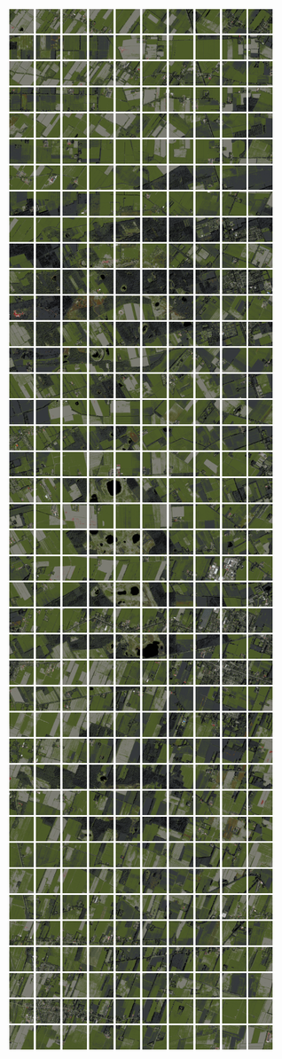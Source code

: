 <html>
<div>
<img src="https://github.com/HakkaTjakka/NL_TILE_MAP/blob/main/18/642/-1064/r.6420.-10640.png" height="44" width="44">
<img src="https://github.com/HakkaTjakka/NL_TILE_MAP/blob/main/18/642/-1064/r.6421.-10640.png" height="44" width="44">
<img src="https://github.com/HakkaTjakka/NL_TILE_MAP/blob/main/18/642/-1064/r.6422.-10640.png" height="44" width="44">
<img src="https://github.com/HakkaTjakka/NL_TILE_MAP/blob/main/18/642/-1064/r.6423.-10640.png" height="44" width="44">
<img src="https://github.com/HakkaTjakka/NL_TILE_MAP/blob/main/18/642/-1064/r.6424.-10640.png" height="44" width="44">
<img src="https://github.com/HakkaTjakka/NL_TILE_MAP/blob/main/18/642/-1064/r.6425.-10640.png" height="44" width="44">
<img src="https://github.com/HakkaTjakka/NL_TILE_MAP/blob/main/18/642/-1064/r.6426.-10640.png" height="44" width="44">
<img src="https://github.com/HakkaTjakka/NL_TILE_MAP/blob/main/18/642/-1064/r.6427.-10640.png" height="44" width="44">
<img src="https://github.com/HakkaTjakka/NL_TILE_MAP/blob/main/18/642/-1064/r.6428.-10640.png" height="44" width="44">
<img src="https://github.com/HakkaTjakka/NL_TILE_MAP/blob/main/18/642/-1064/r.6429.-10640.png" height="44" width="44">
<img src="https://github.com/HakkaTjakka/NL_TILE_MAP/blob/main/18/643/-1064/r.6430.-10640.png" height="44" width="44">
<img src="https://github.com/HakkaTjakka/NL_TILE_MAP/blob/main/18/643/-1064/r.6431.-10640.png" height="44" width="44">
<img src="https://github.com/HakkaTjakka/NL_TILE_MAP/blob/main/18/643/-1064/r.6432.-10640.png" height="44" width="44">
<img src="https://github.com/HakkaTjakka/NL_TILE_MAP/blob/main/18/643/-1064/r.6433.-10640.png" height="44" width="44">
<img src="https://github.com/HakkaTjakka/NL_TILE_MAP/blob/main/18/643/-1064/r.6434.-10640.png" height="44" width="44">
<img src="https://github.com/HakkaTjakka/NL_TILE_MAP/blob/main/18/643/-1064/r.6435.-10640.png" height="44" width="44">
<img src="https://github.com/HakkaTjakka/NL_TILE_MAP/blob/main/18/643/-1064/r.6436.-10640.png" height="44" width="44">
<img src="https://github.com/HakkaTjakka/NL_TILE_MAP/blob/main/18/643/-1064/r.6437.-10640.png" height="44" width="44">
<img src="https://github.com/HakkaTjakka/NL_TILE_MAP/blob/main/18/643/-1064/r.6438.-10640.png" height="44" width="44">
<img src="https://github.com/HakkaTjakka/NL_TILE_MAP/blob/main/18/643/-1064/r.6439.-10640.png" height="44" width="44">
<br>
<img src="https://github.com/HakkaTjakka/NL_TILE_MAP/blob/main/18/642/-1064/r.6420.-10639.png" height="44" width="44">
<img src="https://github.com/HakkaTjakka/NL_TILE_MAP/blob/main/18/642/-1064/r.6421.-10639.png" height="44" width="44">
<img src="https://github.com/HakkaTjakka/NL_TILE_MAP/blob/main/18/642/-1064/r.6422.-10639.png" height="44" width="44">
<img src="https://github.com/HakkaTjakka/NL_TILE_MAP/blob/main/18/642/-1064/r.6423.-10639.png" height="44" width="44">
<img src="https://github.com/HakkaTjakka/NL_TILE_MAP/blob/main/18/642/-1064/r.6424.-10639.png" height="44" width="44">
<img src="https://github.com/HakkaTjakka/NL_TILE_MAP/blob/main/18/642/-1064/r.6425.-10639.png" height="44" width="44">
<img src="https://github.com/HakkaTjakka/NL_TILE_MAP/blob/main/18/642/-1064/r.6426.-10639.png" height="44" width="44">
<img src="https://github.com/HakkaTjakka/NL_TILE_MAP/blob/main/18/642/-1064/r.6427.-10639.png" height="44" width="44">
<img src="https://github.com/HakkaTjakka/NL_TILE_MAP/blob/main/18/642/-1064/r.6428.-10639.png" height="44" width="44">
<img src="https://github.com/HakkaTjakka/NL_TILE_MAP/blob/main/18/642/-1064/r.6429.-10639.png" height="44" width="44">
<img src="https://github.com/HakkaTjakka/NL_TILE_MAP/blob/main/18/643/-1064/r.6430.-10639.png" height="44" width="44">
<img src="https://github.com/HakkaTjakka/NL_TILE_MAP/blob/main/18/643/-1064/r.6431.-10639.png" height="44" width="44">
<img src="https://github.com/HakkaTjakka/NL_TILE_MAP/blob/main/18/643/-1064/r.6432.-10639.png" height="44" width="44">
<img src="https://github.com/HakkaTjakka/NL_TILE_MAP/blob/main/18/643/-1064/r.6433.-10639.png" height="44" width="44">
<img src="https://github.com/HakkaTjakka/NL_TILE_MAP/blob/main/18/643/-1064/r.6434.-10639.png" height="44" width="44">
<img src="https://github.com/HakkaTjakka/NL_TILE_MAP/blob/main/18/643/-1064/r.6435.-10639.png" height="44" width="44">
<img src="https://github.com/HakkaTjakka/NL_TILE_MAP/blob/main/18/643/-1064/r.6436.-10639.png" height="44" width="44">
<img src="https://github.com/HakkaTjakka/NL_TILE_MAP/blob/main/18/643/-1064/r.6437.-10639.png" height="44" width="44">
<img src="https://github.com/HakkaTjakka/NL_TILE_MAP/blob/main/18/643/-1064/r.6438.-10639.png" height="44" width="44">
<img src="https://github.com/HakkaTjakka/NL_TILE_MAP/blob/main/18/643/-1064/r.6439.-10639.png" height="44" width="44">
<br>
<img src="https://github.com/HakkaTjakka/NL_TILE_MAP/blob/main/18/642/-1064/r.6420.-10638.png" height="44" width="44">
<img src="https://github.com/HakkaTjakka/NL_TILE_MAP/blob/main/18/642/-1064/r.6421.-10638.png" height="44" width="44">
<img src="https://github.com/HakkaTjakka/NL_TILE_MAP/blob/main/18/642/-1064/r.6422.-10638.png" height="44" width="44">
<img src="https://github.com/HakkaTjakka/NL_TILE_MAP/blob/main/18/642/-1064/r.6423.-10638.png" height="44" width="44">
<img src="https://github.com/HakkaTjakka/NL_TILE_MAP/blob/main/18/642/-1064/r.6424.-10638.png" height="44" width="44">
<img src="https://github.com/HakkaTjakka/NL_TILE_MAP/blob/main/18/642/-1064/r.6425.-10638.png" height="44" width="44">
<img src="https://github.com/HakkaTjakka/NL_TILE_MAP/blob/main/18/642/-1064/r.6426.-10638.png" height="44" width="44">
<img src="https://github.com/HakkaTjakka/NL_TILE_MAP/blob/main/18/642/-1064/r.6427.-10638.png" height="44" width="44">
<img src="https://github.com/HakkaTjakka/NL_TILE_MAP/blob/main/18/642/-1064/r.6428.-10638.png" height="44" width="44">
<img src="https://github.com/HakkaTjakka/NL_TILE_MAP/blob/main/18/642/-1064/r.6429.-10638.png" height="44" width="44">
<img src="https://github.com/HakkaTjakka/NL_TILE_MAP/blob/main/18/643/-1064/r.6430.-10638.png" height="44" width="44">
<img src="https://github.com/HakkaTjakka/NL_TILE_MAP/blob/main/18/643/-1064/r.6431.-10638.png" height="44" width="44">
<img src="https://github.com/HakkaTjakka/NL_TILE_MAP/blob/main/18/643/-1064/r.6432.-10638.png" height="44" width="44">
<img src="https://github.com/HakkaTjakka/NL_TILE_MAP/blob/main/18/643/-1064/r.6433.-10638.png" height="44" width="44">
<img src="https://github.com/HakkaTjakka/NL_TILE_MAP/blob/main/18/643/-1064/r.6434.-10638.png" height="44" width="44">
<img src="https://github.com/HakkaTjakka/NL_TILE_MAP/blob/main/18/643/-1064/r.6435.-10638.png" height="44" width="44">
<img src="https://github.com/HakkaTjakka/NL_TILE_MAP/blob/main/18/643/-1064/r.6436.-10638.png" height="44" width="44">
<img src="https://github.com/HakkaTjakka/NL_TILE_MAP/blob/main/18/643/-1064/r.6437.-10638.png" height="44" width="44">
<img src="https://github.com/HakkaTjakka/NL_TILE_MAP/blob/main/18/643/-1064/r.6438.-10638.png" height="44" width="44">
<img src="https://github.com/HakkaTjakka/NL_TILE_MAP/blob/main/18/643/-1064/r.6439.-10638.png" height="44" width="44">
<br>
<img src="https://github.com/HakkaTjakka/NL_TILE_MAP/blob/main/18/642/-1064/r.6420.-10637.png" height="44" width="44">
<img src="https://github.com/HakkaTjakka/NL_TILE_MAP/blob/main/18/642/-1064/r.6421.-10637.png" height="44" width="44">
<img src="https://github.com/HakkaTjakka/NL_TILE_MAP/blob/main/18/642/-1064/r.6422.-10637.png" height="44" width="44">
<img src="https://github.com/HakkaTjakka/NL_TILE_MAP/blob/main/18/642/-1064/r.6423.-10637.png" height="44" width="44">
<img src="https://github.com/HakkaTjakka/NL_TILE_MAP/blob/main/18/642/-1064/r.6424.-10637.png" height="44" width="44">
<img src="https://github.com/HakkaTjakka/NL_TILE_MAP/blob/main/18/642/-1064/r.6425.-10637.png" height="44" width="44">
<img src="https://github.com/HakkaTjakka/NL_TILE_MAP/blob/main/18/642/-1064/r.6426.-10637.png" height="44" width="44">
<img src="https://github.com/HakkaTjakka/NL_TILE_MAP/blob/main/18/642/-1064/r.6427.-10637.png" height="44" width="44">
<img src="https://github.com/HakkaTjakka/NL_TILE_MAP/blob/main/18/642/-1064/r.6428.-10637.png" height="44" width="44">
<img src="https://github.com/HakkaTjakka/NL_TILE_MAP/blob/main/18/642/-1064/r.6429.-10637.png" height="44" width="44">
<img src="https://github.com/HakkaTjakka/NL_TILE_MAP/blob/main/18/643/-1064/r.6430.-10637.png" height="44" width="44">
<img src="https://github.com/HakkaTjakka/NL_TILE_MAP/blob/main/18/643/-1064/r.6431.-10637.png" height="44" width="44">
<img src="https://github.com/HakkaTjakka/NL_TILE_MAP/blob/main/18/643/-1064/r.6432.-10637.png" height="44" width="44">
<img src="https://github.com/HakkaTjakka/NL_TILE_MAP/blob/main/18/643/-1064/r.6433.-10637.png" height="44" width="44">
<img src="https://github.com/HakkaTjakka/NL_TILE_MAP/blob/main/18/643/-1064/r.6434.-10637.png" height="44" width="44">
<img src="https://github.com/HakkaTjakka/NL_TILE_MAP/blob/main/18/643/-1064/r.6435.-10637.png" height="44" width="44">
<img src="https://github.com/HakkaTjakka/NL_TILE_MAP/blob/main/18/643/-1064/r.6436.-10637.png" height="44" width="44">
<img src="https://github.com/HakkaTjakka/NL_TILE_MAP/blob/main/18/643/-1064/r.6437.-10637.png" height="44" width="44">
<img src="https://github.com/HakkaTjakka/NL_TILE_MAP/blob/main/18/643/-1064/r.6438.-10637.png" height="44" width="44">
<img src="https://github.com/HakkaTjakka/NL_TILE_MAP/blob/main/18/643/-1064/r.6439.-10637.png" height="44" width="44">
<br>
<img src="https://github.com/HakkaTjakka/NL_TILE_MAP/blob/main/18/642/-1064/r.6420.-10636.png" height="44" width="44">
<img src="https://github.com/HakkaTjakka/NL_TILE_MAP/blob/main/18/642/-1064/r.6421.-10636.png" height="44" width="44">
<img src="https://github.com/HakkaTjakka/NL_TILE_MAP/blob/main/18/642/-1064/r.6422.-10636.png" height="44" width="44">
<img src="https://github.com/HakkaTjakka/NL_TILE_MAP/blob/main/18/642/-1064/r.6423.-10636.png" height="44" width="44">
<img src="https://github.com/HakkaTjakka/NL_TILE_MAP/blob/main/18/642/-1064/r.6424.-10636.png" height="44" width="44">
<img src="https://github.com/HakkaTjakka/NL_TILE_MAP/blob/main/18/642/-1064/r.6425.-10636.png" height="44" width="44">
<img src="https://github.com/HakkaTjakka/NL_TILE_MAP/blob/main/18/642/-1064/r.6426.-10636.png" height="44" width="44">
<img src="https://github.com/HakkaTjakka/NL_TILE_MAP/blob/main/18/642/-1064/r.6427.-10636.png" height="44" width="44">
<img src="https://github.com/HakkaTjakka/NL_TILE_MAP/blob/main/18/642/-1064/r.6428.-10636.png" height="44" width="44">
<img src="https://github.com/HakkaTjakka/NL_TILE_MAP/blob/main/18/642/-1064/r.6429.-10636.png" height="44" width="44">
<img src="https://github.com/HakkaTjakka/NL_TILE_MAP/blob/main/18/643/-1064/r.6430.-10636.png" height="44" width="44">
<img src="https://github.com/HakkaTjakka/NL_TILE_MAP/blob/main/18/643/-1064/r.6431.-10636.png" height="44" width="44">
<img src="https://github.com/HakkaTjakka/NL_TILE_MAP/blob/main/18/643/-1064/r.6432.-10636.png" height="44" width="44">
<img src="https://github.com/HakkaTjakka/NL_TILE_MAP/blob/main/18/643/-1064/r.6433.-10636.png" height="44" width="44">
<img src="https://github.com/HakkaTjakka/NL_TILE_MAP/blob/main/18/643/-1064/r.6434.-10636.png" height="44" width="44">
<img src="https://github.com/HakkaTjakka/NL_TILE_MAP/blob/main/18/643/-1064/r.6435.-10636.png" height="44" width="44">
<img src="https://github.com/HakkaTjakka/NL_TILE_MAP/blob/main/18/643/-1064/r.6436.-10636.png" height="44" width="44">
<img src="https://github.com/HakkaTjakka/NL_TILE_MAP/blob/main/18/643/-1064/r.6437.-10636.png" height="44" width="44">
<img src="https://github.com/HakkaTjakka/NL_TILE_MAP/blob/main/18/643/-1064/r.6438.-10636.png" height="44" width="44">
<img src="https://github.com/HakkaTjakka/NL_TILE_MAP/blob/main/18/643/-1064/r.6439.-10636.png" height="44" width="44">
<br>
<img src="https://github.com/HakkaTjakka/NL_TILE_MAP/blob/main/18/642/-1064/r.6420.-10635.png" height="44" width="44">
<img src="https://github.com/HakkaTjakka/NL_TILE_MAP/blob/main/18/642/-1064/r.6421.-10635.png" height="44" width="44">
<img src="https://github.com/HakkaTjakka/NL_TILE_MAP/blob/main/18/642/-1064/r.6422.-10635.png" height="44" width="44">
<img src="https://github.com/HakkaTjakka/NL_TILE_MAP/blob/main/18/642/-1064/r.6423.-10635.png" height="44" width="44">
<img src="https://github.com/HakkaTjakka/NL_TILE_MAP/blob/main/18/642/-1064/r.6424.-10635.png" height="44" width="44">
<img src="https://github.com/HakkaTjakka/NL_TILE_MAP/blob/main/18/642/-1064/r.6425.-10635.png" height="44" width="44">
<img src="https://github.com/HakkaTjakka/NL_TILE_MAP/blob/main/18/642/-1064/r.6426.-10635.png" height="44" width="44">
<img src="https://github.com/HakkaTjakka/NL_TILE_MAP/blob/main/18/642/-1064/r.6427.-10635.png" height="44" width="44">
<img src="https://github.com/HakkaTjakka/NL_TILE_MAP/blob/main/18/642/-1064/r.6428.-10635.png" height="44" width="44">
<img src="https://github.com/HakkaTjakka/NL_TILE_MAP/blob/main/18/642/-1064/r.6429.-10635.png" height="44" width="44">
<img src="https://github.com/HakkaTjakka/NL_TILE_MAP/blob/main/18/643/-1064/r.6430.-10635.png" height="44" width="44">
<img src="https://github.com/HakkaTjakka/NL_TILE_MAP/blob/main/18/643/-1064/r.6431.-10635.png" height="44" width="44">
<img src="https://github.com/HakkaTjakka/NL_TILE_MAP/blob/main/18/643/-1064/r.6432.-10635.png" height="44" width="44">
<img src="https://github.com/HakkaTjakka/NL_TILE_MAP/blob/main/18/643/-1064/r.6433.-10635.png" height="44" width="44">
<img src="https://github.com/HakkaTjakka/NL_TILE_MAP/blob/main/18/643/-1064/r.6434.-10635.png" height="44" width="44">
<img src="https://github.com/HakkaTjakka/NL_TILE_MAP/blob/main/18/643/-1064/r.6435.-10635.png" height="44" width="44">
<img src="https://github.com/HakkaTjakka/NL_TILE_MAP/blob/main/18/643/-1064/r.6436.-10635.png" height="44" width="44">
<img src="https://github.com/HakkaTjakka/NL_TILE_MAP/blob/main/18/643/-1064/r.6437.-10635.png" height="44" width="44">
<img src="https://github.com/HakkaTjakka/NL_TILE_MAP/blob/main/18/643/-1064/r.6438.-10635.png" height="44" width="44">
<img src="https://github.com/HakkaTjakka/NL_TILE_MAP/blob/main/18/643/-1064/r.6439.-10635.png" height="44" width="44">
<br>
<img src="https://github.com/HakkaTjakka/NL_TILE_MAP/blob/main/18/642/-1064/r.6420.-10634.png" height="44" width="44">
<img src="https://github.com/HakkaTjakka/NL_TILE_MAP/blob/main/18/642/-1064/r.6421.-10634.png" height="44" width="44">
<img src="https://github.com/HakkaTjakka/NL_TILE_MAP/blob/main/18/642/-1064/r.6422.-10634.png" height="44" width="44">
<img src="https://github.com/HakkaTjakka/NL_TILE_MAP/blob/main/18/642/-1064/r.6423.-10634.png" height="44" width="44">
<img src="https://github.com/HakkaTjakka/NL_TILE_MAP/blob/main/18/642/-1064/r.6424.-10634.png" height="44" width="44">
<img src="https://github.com/HakkaTjakka/NL_TILE_MAP/blob/main/18/642/-1064/r.6425.-10634.png" height="44" width="44">
<img src="https://github.com/HakkaTjakka/NL_TILE_MAP/blob/main/18/642/-1064/r.6426.-10634.png" height="44" width="44">
<img src="https://github.com/HakkaTjakka/NL_TILE_MAP/blob/main/18/642/-1064/r.6427.-10634.png" height="44" width="44">
<img src="https://github.com/HakkaTjakka/NL_TILE_MAP/blob/main/18/642/-1064/r.6428.-10634.png" height="44" width="44">
<img src="https://github.com/HakkaTjakka/NL_TILE_MAP/blob/main/18/642/-1064/r.6429.-10634.png" height="44" width="44">
<img src="https://github.com/HakkaTjakka/NL_TILE_MAP/blob/main/18/643/-1064/r.6430.-10634.png" height="44" width="44">
<img src="https://github.com/HakkaTjakka/NL_TILE_MAP/blob/main/18/643/-1064/r.6431.-10634.png" height="44" width="44">
<img src="https://github.com/HakkaTjakka/NL_TILE_MAP/blob/main/18/643/-1064/r.6432.-10634.png" height="44" width="44">
<img src="https://github.com/HakkaTjakka/NL_TILE_MAP/blob/main/18/643/-1064/r.6433.-10634.png" height="44" width="44">
<img src="https://github.com/HakkaTjakka/NL_TILE_MAP/blob/main/18/643/-1064/r.6434.-10634.png" height="44" width="44">
<img src="https://github.com/HakkaTjakka/NL_TILE_MAP/blob/main/18/643/-1064/r.6435.-10634.png" height="44" width="44">
<img src="https://github.com/HakkaTjakka/NL_TILE_MAP/blob/main/18/643/-1064/r.6436.-10634.png" height="44" width="44">
<img src="https://github.com/HakkaTjakka/NL_TILE_MAP/blob/main/18/643/-1064/r.6437.-10634.png" height="44" width="44">
<img src="https://github.com/HakkaTjakka/NL_TILE_MAP/blob/main/18/643/-1064/r.6438.-10634.png" height="44" width="44">
<img src="https://github.com/HakkaTjakka/NL_TILE_MAP/blob/main/18/643/-1064/r.6439.-10634.png" height="44" width="44">
<br>
<img src="https://github.com/HakkaTjakka/NL_TILE_MAP/blob/main/18/642/-1064/r.6420.-10633.png" height="44" width="44">
<img src="https://github.com/HakkaTjakka/NL_TILE_MAP/blob/main/18/642/-1064/r.6421.-10633.png" height="44" width="44">
<img src="https://github.com/HakkaTjakka/NL_TILE_MAP/blob/main/18/642/-1064/r.6422.-10633.png" height="44" width="44">
<img src="https://github.com/HakkaTjakka/NL_TILE_MAP/blob/main/18/642/-1064/r.6423.-10633.png" height="44" width="44">
<img src="https://github.com/HakkaTjakka/NL_TILE_MAP/blob/main/18/642/-1064/r.6424.-10633.png" height="44" width="44">
<img src="https://github.com/HakkaTjakka/NL_TILE_MAP/blob/main/18/642/-1064/r.6425.-10633.png" height="44" width="44">
<img src="https://github.com/HakkaTjakka/NL_TILE_MAP/blob/main/18/642/-1064/r.6426.-10633.png" height="44" width="44">
<img src="https://github.com/HakkaTjakka/NL_TILE_MAP/blob/main/18/642/-1064/r.6427.-10633.png" height="44" width="44">
<img src="https://github.com/HakkaTjakka/NL_TILE_MAP/blob/main/18/642/-1064/r.6428.-10633.png" height="44" width="44">
<img src="https://github.com/HakkaTjakka/NL_TILE_MAP/blob/main/18/642/-1064/r.6429.-10633.png" height="44" width="44">
<img src="https://github.com/HakkaTjakka/NL_TILE_MAP/blob/main/18/643/-1064/r.6430.-10633.png" height="44" width="44">
<img src="https://github.com/HakkaTjakka/NL_TILE_MAP/blob/main/18/643/-1064/r.6431.-10633.png" height="44" width="44">
<img src="https://github.com/HakkaTjakka/NL_TILE_MAP/blob/main/18/643/-1064/r.6432.-10633.png" height="44" width="44">
<img src="https://github.com/HakkaTjakka/NL_TILE_MAP/blob/main/18/643/-1064/r.6433.-10633.png" height="44" width="44">
<img src="https://github.com/HakkaTjakka/NL_TILE_MAP/blob/main/18/643/-1064/r.6434.-10633.png" height="44" width="44">
<img src="https://github.com/HakkaTjakka/NL_TILE_MAP/blob/main/18/643/-1064/r.6435.-10633.png" height="44" width="44">
<img src="https://github.com/HakkaTjakka/NL_TILE_MAP/blob/main/18/643/-1064/r.6436.-10633.png" height="44" width="44">
<img src="https://github.com/HakkaTjakka/NL_TILE_MAP/blob/main/18/643/-1064/r.6437.-10633.png" height="44" width="44">
<img src="https://github.com/HakkaTjakka/NL_TILE_MAP/blob/main/18/643/-1064/r.6438.-10633.png" height="44" width="44">
<img src="https://github.com/HakkaTjakka/NL_TILE_MAP/blob/main/18/643/-1064/r.6439.-10633.png" height="44" width="44">
<br>
<img src="https://github.com/HakkaTjakka/NL_TILE_MAP/blob/main/18/642/-1064/r.6420.-10632.png" height="44" width="44">
<img src="https://github.com/HakkaTjakka/NL_TILE_MAP/blob/main/18/642/-1064/r.6421.-10632.png" height="44" width="44">
<img src="https://github.com/HakkaTjakka/NL_TILE_MAP/blob/main/18/642/-1064/r.6422.-10632.png" height="44" width="44">
<img src="https://github.com/HakkaTjakka/NL_TILE_MAP/blob/main/18/642/-1064/r.6423.-10632.png" height="44" width="44">
<img src="https://github.com/HakkaTjakka/NL_TILE_MAP/blob/main/18/642/-1064/r.6424.-10632.png" height="44" width="44">
<img src="https://github.com/HakkaTjakka/NL_TILE_MAP/blob/main/18/642/-1064/r.6425.-10632.png" height="44" width="44">
<img src="https://github.com/HakkaTjakka/NL_TILE_MAP/blob/main/18/642/-1064/r.6426.-10632.png" height="44" width="44">
<img src="https://github.com/HakkaTjakka/NL_TILE_MAP/blob/main/18/642/-1064/r.6427.-10632.png" height="44" width="44">
<img src="https://github.com/HakkaTjakka/NL_TILE_MAP/blob/main/18/642/-1064/r.6428.-10632.png" height="44" width="44">
<img src="https://github.com/HakkaTjakka/NL_TILE_MAP/blob/main/18/642/-1064/r.6429.-10632.png" height="44" width="44">
<img src="https://github.com/HakkaTjakka/NL_TILE_MAP/blob/main/18/643/-1064/r.6430.-10632.png" height="44" width="44">
<img src="https://github.com/HakkaTjakka/NL_TILE_MAP/blob/main/18/643/-1064/r.6431.-10632.png" height="44" width="44">
<img src="https://github.com/HakkaTjakka/NL_TILE_MAP/blob/main/18/643/-1064/r.6432.-10632.png" height="44" width="44">
<img src="https://github.com/HakkaTjakka/NL_TILE_MAP/blob/main/18/643/-1064/r.6433.-10632.png" height="44" width="44">
<img src="https://github.com/HakkaTjakka/NL_TILE_MAP/blob/main/18/643/-1064/r.6434.-10632.png" height="44" width="44">
<img src="https://github.com/HakkaTjakka/NL_TILE_MAP/blob/main/18/643/-1064/r.6435.-10632.png" height="44" width="44">
<img src="https://github.com/HakkaTjakka/NL_TILE_MAP/blob/main/18/643/-1064/r.6436.-10632.png" height="44" width="44">
<img src="https://github.com/HakkaTjakka/NL_TILE_MAP/blob/main/18/643/-1064/r.6437.-10632.png" height="44" width="44">
<img src="https://github.com/HakkaTjakka/NL_TILE_MAP/blob/main/18/643/-1064/r.6438.-10632.png" height="44" width="44">
<img src="https://github.com/HakkaTjakka/NL_TILE_MAP/blob/main/18/643/-1064/r.6439.-10632.png" height="44" width="44">
<br>
<img src="https://github.com/HakkaTjakka/NL_TILE_MAP/blob/main/18/642/-1064/r.6420.-10631.png" height="44" width="44">
<img src="https://github.com/HakkaTjakka/NL_TILE_MAP/blob/main/18/642/-1064/r.6421.-10631.png" height="44" width="44">
<img src="https://github.com/HakkaTjakka/NL_TILE_MAP/blob/main/18/642/-1064/r.6422.-10631.png" height="44" width="44">
<img src="https://github.com/HakkaTjakka/NL_TILE_MAP/blob/main/18/642/-1064/r.6423.-10631.png" height="44" width="44">
<img src="https://github.com/HakkaTjakka/NL_TILE_MAP/blob/main/18/642/-1064/r.6424.-10631.png" height="44" width="44">
<img src="https://github.com/HakkaTjakka/NL_TILE_MAP/blob/main/18/642/-1064/r.6425.-10631.png" height="44" width="44">
<img src="https://github.com/HakkaTjakka/NL_TILE_MAP/blob/main/18/642/-1064/r.6426.-10631.png" height="44" width="44">
<img src="https://github.com/HakkaTjakka/NL_TILE_MAP/blob/main/18/642/-1064/r.6427.-10631.png" height="44" width="44">
<img src="https://github.com/HakkaTjakka/NL_TILE_MAP/blob/main/18/642/-1064/r.6428.-10631.png" height="44" width="44">
<img src="https://github.com/HakkaTjakka/NL_TILE_MAP/blob/main/18/642/-1064/r.6429.-10631.png" height="44" width="44">
<img src="https://github.com/HakkaTjakka/NL_TILE_MAP/blob/main/18/643/-1064/r.6430.-10631.png" height="44" width="44">
<img src="https://github.com/HakkaTjakka/NL_TILE_MAP/blob/main/18/643/-1064/r.6431.-10631.png" height="44" width="44">
<img src="https://github.com/HakkaTjakka/NL_TILE_MAP/blob/main/18/643/-1064/r.6432.-10631.png" height="44" width="44">
<img src="https://github.com/HakkaTjakka/NL_TILE_MAP/blob/main/18/643/-1064/r.6433.-10631.png" height="44" width="44">
<img src="https://github.com/HakkaTjakka/NL_TILE_MAP/blob/main/18/643/-1064/r.6434.-10631.png" height="44" width="44">
<img src="https://github.com/HakkaTjakka/NL_TILE_MAP/blob/main/18/643/-1064/r.6435.-10631.png" height="44" width="44">
<img src="https://github.com/HakkaTjakka/NL_TILE_MAP/blob/main/18/643/-1064/r.6436.-10631.png" height="44" width="44">
<img src="https://github.com/HakkaTjakka/NL_TILE_MAP/blob/main/18/643/-1064/r.6437.-10631.png" height="44" width="44">
<img src="https://github.com/HakkaTjakka/NL_TILE_MAP/blob/main/18/643/-1064/r.6438.-10631.png" height="44" width="44">
<img src="https://github.com/HakkaTjakka/NL_TILE_MAP/blob/main/18/643/-1064/r.6439.-10631.png" height="44" width="44">
<br>
<img src="https://github.com/HakkaTjakka/NL_TILE_MAP/blob/main/18/642/-1063/r.6420.-10630.png" height="44" width="44">
<img src="https://github.com/HakkaTjakka/NL_TILE_MAP/blob/main/18/642/-1063/r.6421.-10630.png" height="44" width="44">
<img src="https://github.com/HakkaTjakka/NL_TILE_MAP/blob/main/18/642/-1063/r.6422.-10630.png" height="44" width="44">
<img src="https://github.com/HakkaTjakka/NL_TILE_MAP/blob/main/18/642/-1063/r.6423.-10630.png" height="44" width="44">
<img src="https://github.com/HakkaTjakka/NL_TILE_MAP/blob/main/18/642/-1063/r.6424.-10630.png" height="44" width="44">
<img src="https://github.com/HakkaTjakka/NL_TILE_MAP/blob/main/18/642/-1063/r.6425.-10630.png" height="44" width="44">
<img src="https://github.com/HakkaTjakka/NL_TILE_MAP/blob/main/18/642/-1063/r.6426.-10630.png" height="44" width="44">
<img src="https://github.com/HakkaTjakka/NL_TILE_MAP/blob/main/18/642/-1063/r.6427.-10630.png" height="44" width="44">
<img src="https://github.com/HakkaTjakka/NL_TILE_MAP/blob/main/18/642/-1063/r.6428.-10630.png" height="44" width="44">
<img src="https://github.com/HakkaTjakka/NL_TILE_MAP/blob/main/18/642/-1063/r.6429.-10630.png" height="44" width="44">
<img src="https://github.com/HakkaTjakka/NL_TILE_MAP/blob/main/18/643/-1063/r.6430.-10630.png" height="44" width="44">
<img src="https://github.com/HakkaTjakka/NL_TILE_MAP/blob/main/18/643/-1063/r.6431.-10630.png" height="44" width="44">
<img src="https://github.com/HakkaTjakka/NL_TILE_MAP/blob/main/18/643/-1063/r.6432.-10630.png" height="44" width="44">
<img src="https://github.com/HakkaTjakka/NL_TILE_MAP/blob/main/18/643/-1063/r.6433.-10630.png" height="44" width="44">
<img src="https://github.com/HakkaTjakka/NL_TILE_MAP/blob/main/18/643/-1063/r.6434.-10630.png" height="44" width="44">
<img src="https://github.com/HakkaTjakka/NL_TILE_MAP/blob/main/18/643/-1063/r.6435.-10630.png" height="44" width="44">
<img src="https://github.com/HakkaTjakka/NL_TILE_MAP/blob/main/18/643/-1063/r.6436.-10630.png" height="44" width="44">
<img src="https://github.com/HakkaTjakka/NL_TILE_MAP/blob/main/18/643/-1063/r.6437.-10630.png" height="44" width="44">
<img src="https://github.com/HakkaTjakka/NL_TILE_MAP/blob/main/18/643/-1063/r.6438.-10630.png" height="44" width="44">
<img src="https://github.com/HakkaTjakka/NL_TILE_MAP/blob/main/18/643/-1063/r.6439.-10630.png" height="44" width="44">
<br>
<img src="https://github.com/HakkaTjakka/NL_TILE_MAP/blob/main/18/642/-1063/r.6420.-10629.png" height="44" width="44">
<img src="https://github.com/HakkaTjakka/NL_TILE_MAP/blob/main/18/642/-1063/r.6421.-10629.png" height="44" width="44">
<img src="https://github.com/HakkaTjakka/NL_TILE_MAP/blob/main/18/642/-1063/r.6422.-10629.png" height="44" width="44">
<img src="https://github.com/HakkaTjakka/NL_TILE_MAP/blob/main/18/642/-1063/r.6423.-10629.png" height="44" width="44">
<img src="https://github.com/HakkaTjakka/NL_TILE_MAP/blob/main/18/642/-1063/r.6424.-10629.png" height="44" width="44">
<img src="https://github.com/HakkaTjakka/NL_TILE_MAP/blob/main/18/642/-1063/r.6425.-10629.png" height="44" width="44">
<img src="https://github.com/HakkaTjakka/NL_TILE_MAP/blob/main/18/642/-1063/r.6426.-10629.png" height="44" width="44">
<img src="https://github.com/HakkaTjakka/NL_TILE_MAP/blob/main/18/642/-1063/r.6427.-10629.png" height="44" width="44">
<img src="https://github.com/HakkaTjakka/NL_TILE_MAP/blob/main/18/642/-1063/r.6428.-10629.png" height="44" width="44">
<img src="https://github.com/HakkaTjakka/NL_TILE_MAP/blob/main/18/642/-1063/r.6429.-10629.png" height="44" width="44">
<img src="https://github.com/HakkaTjakka/NL_TILE_MAP/blob/main/18/643/-1063/r.6430.-10629.png" height="44" width="44">
<img src="https://github.com/HakkaTjakka/NL_TILE_MAP/blob/main/18/643/-1063/r.6431.-10629.png" height="44" width="44">
<img src="https://github.com/HakkaTjakka/NL_TILE_MAP/blob/main/18/643/-1063/r.6432.-10629.png" height="44" width="44">
<img src="https://github.com/HakkaTjakka/NL_TILE_MAP/blob/main/18/643/-1063/r.6433.-10629.png" height="44" width="44">
<img src="https://github.com/HakkaTjakka/NL_TILE_MAP/blob/main/18/643/-1063/r.6434.-10629.png" height="44" width="44">
<img src="https://github.com/HakkaTjakka/NL_TILE_MAP/blob/main/18/643/-1063/r.6435.-10629.png" height="44" width="44">
<img src="https://github.com/HakkaTjakka/NL_TILE_MAP/blob/main/18/643/-1063/r.6436.-10629.png" height="44" width="44">
<img src="https://github.com/HakkaTjakka/NL_TILE_MAP/blob/main/18/643/-1063/r.6437.-10629.png" height="44" width="44">
<img src="https://github.com/HakkaTjakka/NL_TILE_MAP/blob/main/18/643/-1063/r.6438.-10629.png" height="44" width="44">
<img src="https://github.com/HakkaTjakka/NL_TILE_MAP/blob/main/18/643/-1063/r.6439.-10629.png" height="44" width="44">
<br>
<img src="https://github.com/HakkaTjakka/NL_TILE_MAP/blob/main/18/642/-1063/r.6420.-10628.png" height="44" width="44">
<img src="https://github.com/HakkaTjakka/NL_TILE_MAP/blob/main/18/642/-1063/r.6421.-10628.png" height="44" width="44">
<img src="https://github.com/HakkaTjakka/NL_TILE_MAP/blob/main/18/642/-1063/r.6422.-10628.png" height="44" width="44">
<img src="https://github.com/HakkaTjakka/NL_TILE_MAP/blob/main/18/642/-1063/r.6423.-10628.png" height="44" width="44">
<img src="https://github.com/HakkaTjakka/NL_TILE_MAP/blob/main/18/642/-1063/r.6424.-10628.png" height="44" width="44">
<img src="https://github.com/HakkaTjakka/NL_TILE_MAP/blob/main/18/642/-1063/r.6425.-10628.png" height="44" width="44">
<img src="https://github.com/HakkaTjakka/NL_TILE_MAP/blob/main/18/642/-1063/r.6426.-10628.png" height="44" width="44">
<img src="https://github.com/HakkaTjakka/NL_TILE_MAP/blob/main/18/642/-1063/r.6427.-10628.png" height="44" width="44">
<img src="https://github.com/HakkaTjakka/NL_TILE_MAP/blob/main/18/642/-1063/r.6428.-10628.png" height="44" width="44">
<img src="https://github.com/HakkaTjakka/NL_TILE_MAP/blob/main/18/642/-1063/r.6429.-10628.png" height="44" width="44">
<img src="https://github.com/HakkaTjakka/NL_TILE_MAP/blob/main/18/643/-1063/r.6430.-10628.png" height="44" width="44">
<img src="https://github.com/HakkaTjakka/NL_TILE_MAP/blob/main/18/643/-1063/r.6431.-10628.png" height="44" width="44">
<img src="https://github.com/HakkaTjakka/NL_TILE_MAP/blob/main/18/643/-1063/r.6432.-10628.png" height="44" width="44">
<img src="https://github.com/HakkaTjakka/NL_TILE_MAP/blob/main/18/643/-1063/r.6433.-10628.png" height="44" width="44">
<img src="https://github.com/HakkaTjakka/NL_TILE_MAP/blob/main/18/643/-1063/r.6434.-10628.png" height="44" width="44">
<img src="https://github.com/HakkaTjakka/NL_TILE_MAP/blob/main/18/643/-1063/r.6435.-10628.png" height="44" width="44">
<img src="https://github.com/HakkaTjakka/NL_TILE_MAP/blob/main/18/643/-1063/r.6436.-10628.png" height="44" width="44">
<img src="https://github.com/HakkaTjakka/NL_TILE_MAP/blob/main/18/643/-1063/r.6437.-10628.png" height="44" width="44">
<img src="https://github.com/HakkaTjakka/NL_TILE_MAP/blob/main/18/643/-1063/r.6438.-10628.png" height="44" width="44">
<img src="https://github.com/HakkaTjakka/NL_TILE_MAP/blob/main/18/643/-1063/r.6439.-10628.png" height="44" width="44">
<br>
<img src="https://github.com/HakkaTjakka/NL_TILE_MAP/blob/main/18/642/-1063/r.6420.-10627.png" height="44" width="44">
<img src="https://github.com/HakkaTjakka/NL_TILE_MAP/blob/main/18/642/-1063/r.6421.-10627.png" height="44" width="44">
<img src="https://github.com/HakkaTjakka/NL_TILE_MAP/blob/main/18/642/-1063/r.6422.-10627.png" height="44" width="44">
<img src="https://github.com/HakkaTjakka/NL_TILE_MAP/blob/main/18/642/-1063/r.6423.-10627.png" height="44" width="44">
<img src="https://github.com/HakkaTjakka/NL_TILE_MAP/blob/main/18/642/-1063/r.6424.-10627.png" height="44" width="44">
<img src="https://github.com/HakkaTjakka/NL_TILE_MAP/blob/main/18/642/-1063/r.6425.-10627.png" height="44" width="44">
<img src="https://github.com/HakkaTjakka/NL_TILE_MAP/blob/main/18/642/-1063/r.6426.-10627.png" height="44" width="44">
<img src="https://github.com/HakkaTjakka/NL_TILE_MAP/blob/main/18/642/-1063/r.6427.-10627.png" height="44" width="44">
<img src="https://github.com/HakkaTjakka/NL_TILE_MAP/blob/main/18/642/-1063/r.6428.-10627.png" height="44" width="44">
<img src="https://github.com/HakkaTjakka/NL_TILE_MAP/blob/main/18/642/-1063/r.6429.-10627.png" height="44" width="44">
<img src="https://github.com/HakkaTjakka/NL_TILE_MAP/blob/main/18/643/-1063/r.6430.-10627.png" height="44" width="44">
<img src="https://github.com/HakkaTjakka/NL_TILE_MAP/blob/main/18/643/-1063/r.6431.-10627.png" height="44" width="44">
<img src="https://github.com/HakkaTjakka/NL_TILE_MAP/blob/main/18/643/-1063/r.6432.-10627.png" height="44" width="44">
<img src="https://github.com/HakkaTjakka/NL_TILE_MAP/blob/main/18/643/-1063/r.6433.-10627.png" height="44" width="44">
<img src="https://github.com/HakkaTjakka/NL_TILE_MAP/blob/main/18/643/-1063/r.6434.-10627.png" height="44" width="44">
<img src="https://github.com/HakkaTjakka/NL_TILE_MAP/blob/main/18/643/-1063/r.6435.-10627.png" height="44" width="44">
<img src="https://github.com/HakkaTjakka/NL_TILE_MAP/blob/main/18/643/-1063/r.6436.-10627.png" height="44" width="44">
<img src="https://github.com/HakkaTjakka/NL_TILE_MAP/blob/main/18/643/-1063/r.6437.-10627.png" height="44" width="44">
<img src="https://github.com/HakkaTjakka/NL_TILE_MAP/blob/main/18/643/-1063/r.6438.-10627.png" height="44" width="44">
<img src="https://github.com/HakkaTjakka/NL_TILE_MAP/blob/main/18/643/-1063/r.6439.-10627.png" height="44" width="44">
<br>
<img src="https://github.com/HakkaTjakka/NL_TILE_MAP/blob/main/18/642/-1063/r.6420.-10626.png" height="44" width="44">
<img src="https://github.com/HakkaTjakka/NL_TILE_MAP/blob/main/18/642/-1063/r.6421.-10626.png" height="44" width="44">
<img src="https://github.com/HakkaTjakka/NL_TILE_MAP/blob/main/18/642/-1063/r.6422.-10626.png" height="44" width="44">
<img src="https://github.com/HakkaTjakka/NL_TILE_MAP/blob/main/18/642/-1063/r.6423.-10626.png" height="44" width="44">
<img src="https://github.com/HakkaTjakka/NL_TILE_MAP/blob/main/18/642/-1063/r.6424.-10626.png" height="44" width="44">
<img src="https://github.com/HakkaTjakka/NL_TILE_MAP/blob/main/18/642/-1063/r.6425.-10626.png" height="44" width="44">
<img src="https://github.com/HakkaTjakka/NL_TILE_MAP/blob/main/18/642/-1063/r.6426.-10626.png" height="44" width="44">
<img src="https://github.com/HakkaTjakka/NL_TILE_MAP/blob/main/18/642/-1063/r.6427.-10626.png" height="44" width="44">
<img src="https://github.com/HakkaTjakka/NL_TILE_MAP/blob/main/18/642/-1063/r.6428.-10626.png" height="44" width="44">
<img src="https://github.com/HakkaTjakka/NL_TILE_MAP/blob/main/18/642/-1063/r.6429.-10626.png" height="44" width="44">
<img src="https://github.com/HakkaTjakka/NL_TILE_MAP/blob/main/18/643/-1063/r.6430.-10626.png" height="44" width="44">
<img src="https://github.com/HakkaTjakka/NL_TILE_MAP/blob/main/18/643/-1063/r.6431.-10626.png" height="44" width="44">
<img src="https://github.com/HakkaTjakka/NL_TILE_MAP/blob/main/18/643/-1063/r.6432.-10626.png" height="44" width="44">
<img src="https://github.com/HakkaTjakka/NL_TILE_MAP/blob/main/18/643/-1063/r.6433.-10626.png" height="44" width="44">
<img src="https://github.com/HakkaTjakka/NL_TILE_MAP/blob/main/18/643/-1063/r.6434.-10626.png" height="44" width="44">
<img src="https://github.com/HakkaTjakka/NL_TILE_MAP/blob/main/18/643/-1063/r.6435.-10626.png" height="44" width="44">
<img src="https://github.com/HakkaTjakka/NL_TILE_MAP/blob/main/18/643/-1063/r.6436.-10626.png" height="44" width="44">
<img src="https://github.com/HakkaTjakka/NL_TILE_MAP/blob/main/18/643/-1063/r.6437.-10626.png" height="44" width="44">
<img src="https://github.com/HakkaTjakka/NL_TILE_MAP/blob/main/18/643/-1063/r.6438.-10626.png" height="44" width="44">
<img src="https://github.com/HakkaTjakka/NL_TILE_MAP/blob/main/18/643/-1063/r.6439.-10626.png" height="44" width="44">
<br>
<img src="https://github.com/HakkaTjakka/NL_TILE_MAP/blob/main/18/642/-1063/r.6420.-10625.png" height="44" width="44">
<img src="https://github.com/HakkaTjakka/NL_TILE_MAP/blob/main/18/642/-1063/r.6421.-10625.png" height="44" width="44">
<img src="https://github.com/HakkaTjakka/NL_TILE_MAP/blob/main/18/642/-1063/r.6422.-10625.png" height="44" width="44">
<img src="https://github.com/HakkaTjakka/NL_TILE_MAP/blob/main/18/642/-1063/r.6423.-10625.png" height="44" width="44">
<img src="https://github.com/HakkaTjakka/NL_TILE_MAP/blob/main/18/642/-1063/r.6424.-10625.png" height="44" width="44">
<img src="https://github.com/HakkaTjakka/NL_TILE_MAP/blob/main/18/642/-1063/r.6425.-10625.png" height="44" width="44">
<img src="https://github.com/HakkaTjakka/NL_TILE_MAP/blob/main/18/642/-1063/r.6426.-10625.png" height="44" width="44">
<img src="https://github.com/HakkaTjakka/NL_TILE_MAP/blob/main/18/642/-1063/r.6427.-10625.png" height="44" width="44">
<img src="https://github.com/HakkaTjakka/NL_TILE_MAP/blob/main/18/642/-1063/r.6428.-10625.png" height="44" width="44">
<img src="https://github.com/HakkaTjakka/NL_TILE_MAP/blob/main/18/642/-1063/r.6429.-10625.png" height="44" width="44">
<img src="https://github.com/HakkaTjakka/NL_TILE_MAP/blob/main/18/643/-1063/r.6430.-10625.png" height="44" width="44">
<img src="https://github.com/HakkaTjakka/NL_TILE_MAP/blob/main/18/643/-1063/r.6431.-10625.png" height="44" width="44">
<img src="https://github.com/HakkaTjakka/NL_TILE_MAP/blob/main/18/643/-1063/r.6432.-10625.png" height="44" width="44">
<img src="https://github.com/HakkaTjakka/NL_TILE_MAP/blob/main/18/643/-1063/r.6433.-10625.png" height="44" width="44">
<img src="https://github.com/HakkaTjakka/NL_TILE_MAP/blob/main/18/643/-1063/r.6434.-10625.png" height="44" width="44">
<img src="https://github.com/HakkaTjakka/NL_TILE_MAP/blob/main/18/643/-1063/r.6435.-10625.png" height="44" width="44">
<img src="https://github.com/HakkaTjakka/NL_TILE_MAP/blob/main/18/643/-1063/r.6436.-10625.png" height="44" width="44">
<img src="https://github.com/HakkaTjakka/NL_TILE_MAP/blob/main/18/643/-1063/r.6437.-10625.png" height="44" width="44">
<img src="https://github.com/HakkaTjakka/NL_TILE_MAP/blob/main/18/643/-1063/r.6438.-10625.png" height="44" width="44">
<img src="https://github.com/HakkaTjakka/NL_TILE_MAP/blob/main/18/643/-1063/r.6439.-10625.png" height="44" width="44">
<br>
<img src="https://github.com/HakkaTjakka/NL_TILE_MAP/blob/main/18/642/-1063/r.6420.-10624.png" height="44" width="44">
<img src="https://github.com/HakkaTjakka/NL_TILE_MAP/blob/main/18/642/-1063/r.6421.-10624.png" height="44" width="44">
<img src="https://github.com/HakkaTjakka/NL_TILE_MAP/blob/main/18/642/-1063/r.6422.-10624.png" height="44" width="44">
<img src="https://github.com/HakkaTjakka/NL_TILE_MAP/blob/main/18/642/-1063/r.6423.-10624.png" height="44" width="44">
<img src="https://github.com/HakkaTjakka/NL_TILE_MAP/blob/main/18/642/-1063/r.6424.-10624.png" height="44" width="44">
<img src="https://github.com/HakkaTjakka/NL_TILE_MAP/blob/main/18/642/-1063/r.6425.-10624.png" height="44" width="44">
<img src="https://github.com/HakkaTjakka/NL_TILE_MAP/blob/main/18/642/-1063/r.6426.-10624.png" height="44" width="44">
<img src="https://github.com/HakkaTjakka/NL_TILE_MAP/blob/main/18/642/-1063/r.6427.-10624.png" height="44" width="44">
<img src="https://github.com/HakkaTjakka/NL_TILE_MAP/blob/main/18/642/-1063/r.6428.-10624.png" height="44" width="44">
<img src="https://github.com/HakkaTjakka/NL_TILE_MAP/blob/main/18/642/-1063/r.6429.-10624.png" height="44" width="44">
<img src="https://github.com/HakkaTjakka/NL_TILE_MAP/blob/main/18/643/-1063/r.6430.-10624.png" height="44" width="44">
<img src="https://github.com/HakkaTjakka/NL_TILE_MAP/blob/main/18/643/-1063/r.6431.-10624.png" height="44" width="44">
<img src="https://github.com/HakkaTjakka/NL_TILE_MAP/blob/main/18/643/-1063/r.6432.-10624.png" height="44" width="44">
<img src="https://github.com/HakkaTjakka/NL_TILE_MAP/blob/main/18/643/-1063/r.6433.-10624.png" height="44" width="44">
<img src="https://github.com/HakkaTjakka/NL_TILE_MAP/blob/main/18/643/-1063/r.6434.-10624.png" height="44" width="44">
<img src="https://github.com/HakkaTjakka/NL_TILE_MAP/blob/main/18/643/-1063/r.6435.-10624.png" height="44" width="44">
<img src="https://github.com/HakkaTjakka/NL_TILE_MAP/blob/main/18/643/-1063/r.6436.-10624.png" height="44" width="44">
<img src="https://github.com/HakkaTjakka/NL_TILE_MAP/blob/main/18/643/-1063/r.6437.-10624.png" height="44" width="44">
<img src="https://github.com/HakkaTjakka/NL_TILE_MAP/blob/main/18/643/-1063/r.6438.-10624.png" height="44" width="44">
<img src="https://github.com/HakkaTjakka/NL_TILE_MAP/blob/main/18/643/-1063/r.6439.-10624.png" height="44" width="44">
<br>
<img src="https://github.com/HakkaTjakka/NL_TILE_MAP/blob/main/18/642/-1063/r.6420.-10623.png" height="44" width="44">
<img src="https://github.com/HakkaTjakka/NL_TILE_MAP/blob/main/18/642/-1063/r.6421.-10623.png" height="44" width="44">
<img src="https://github.com/HakkaTjakka/NL_TILE_MAP/blob/main/18/642/-1063/r.6422.-10623.png" height="44" width="44">
<img src="https://github.com/HakkaTjakka/NL_TILE_MAP/blob/main/18/642/-1063/r.6423.-10623.png" height="44" width="44">
<img src="https://github.com/HakkaTjakka/NL_TILE_MAP/blob/main/18/642/-1063/r.6424.-10623.png" height="44" width="44">
<img src="https://github.com/HakkaTjakka/NL_TILE_MAP/blob/main/18/642/-1063/r.6425.-10623.png" height="44" width="44">
<img src="https://github.com/HakkaTjakka/NL_TILE_MAP/blob/main/18/642/-1063/r.6426.-10623.png" height="44" width="44">
<img src="https://github.com/HakkaTjakka/NL_TILE_MAP/blob/main/18/642/-1063/r.6427.-10623.png" height="44" width="44">
<img src="https://github.com/HakkaTjakka/NL_TILE_MAP/blob/main/18/642/-1063/r.6428.-10623.png" height="44" width="44">
<img src="https://github.com/HakkaTjakka/NL_TILE_MAP/blob/main/18/642/-1063/r.6429.-10623.png" height="44" width="44">
<img src="https://github.com/HakkaTjakka/NL_TILE_MAP/blob/main/18/643/-1063/r.6430.-10623.png" height="44" width="44">
<img src="https://github.com/HakkaTjakka/NL_TILE_MAP/blob/main/18/643/-1063/r.6431.-10623.png" height="44" width="44">
<img src="https://github.com/HakkaTjakka/NL_TILE_MAP/blob/main/18/643/-1063/r.6432.-10623.png" height="44" width="44">
<img src="https://github.com/HakkaTjakka/NL_TILE_MAP/blob/main/18/643/-1063/r.6433.-10623.png" height="44" width="44">
<img src="https://github.com/HakkaTjakka/NL_TILE_MAP/blob/main/18/643/-1063/r.6434.-10623.png" height="44" width="44">
<img src="https://github.com/HakkaTjakka/NL_TILE_MAP/blob/main/18/643/-1063/r.6435.-10623.png" height="44" width="44">
<img src="https://github.com/HakkaTjakka/NL_TILE_MAP/blob/main/18/643/-1063/r.6436.-10623.png" height="44" width="44">
<img src="https://github.com/HakkaTjakka/NL_TILE_MAP/blob/main/18/643/-1063/r.6437.-10623.png" height="44" width="44">
<img src="https://github.com/HakkaTjakka/NL_TILE_MAP/blob/main/18/643/-1063/r.6438.-10623.png" height="44" width="44">
<img src="https://github.com/HakkaTjakka/NL_TILE_MAP/blob/main/18/643/-1063/r.6439.-10623.png" height="44" width="44">
<br>
<img src="https://github.com/HakkaTjakka/NL_TILE_MAP/blob/main/18/642/-1063/r.6420.-10622.png" height="44" width="44">
<img src="https://github.com/HakkaTjakka/NL_TILE_MAP/blob/main/18/642/-1063/r.6421.-10622.png" height="44" width="44">
<img src="https://github.com/HakkaTjakka/NL_TILE_MAP/blob/main/18/642/-1063/r.6422.-10622.png" height="44" width="44">
<img src="https://github.com/HakkaTjakka/NL_TILE_MAP/blob/main/18/642/-1063/r.6423.-10622.png" height="44" width="44">
<img src="https://github.com/HakkaTjakka/NL_TILE_MAP/blob/main/18/642/-1063/r.6424.-10622.png" height="44" width="44">
<img src="https://github.com/HakkaTjakka/NL_TILE_MAP/blob/main/18/642/-1063/r.6425.-10622.png" height="44" width="44">
<img src="https://github.com/HakkaTjakka/NL_TILE_MAP/blob/main/18/642/-1063/r.6426.-10622.png" height="44" width="44">
<img src="https://github.com/HakkaTjakka/NL_TILE_MAP/blob/main/18/642/-1063/r.6427.-10622.png" height="44" width="44">
<img src="https://github.com/HakkaTjakka/NL_TILE_MAP/blob/main/18/642/-1063/r.6428.-10622.png" height="44" width="44">
<img src="https://github.com/HakkaTjakka/NL_TILE_MAP/blob/main/18/642/-1063/r.6429.-10622.png" height="44" width="44">
<img src="https://github.com/HakkaTjakka/NL_TILE_MAP/blob/main/18/643/-1063/r.6430.-10622.png" height="44" width="44">
<img src="https://github.com/HakkaTjakka/NL_TILE_MAP/blob/main/18/643/-1063/r.6431.-10622.png" height="44" width="44">
<img src="https://github.com/HakkaTjakka/NL_TILE_MAP/blob/main/18/643/-1063/r.6432.-10622.png" height="44" width="44">
<img src="https://github.com/HakkaTjakka/NL_TILE_MAP/blob/main/18/643/-1063/r.6433.-10622.png" height="44" width="44">
<img src="https://github.com/HakkaTjakka/NL_TILE_MAP/blob/main/18/643/-1063/r.6434.-10622.png" height="44" width="44">
<img src="https://github.com/HakkaTjakka/NL_TILE_MAP/blob/main/18/643/-1063/r.6435.-10622.png" height="44" width="44">
<img src="https://github.com/HakkaTjakka/NL_TILE_MAP/blob/main/18/643/-1063/r.6436.-10622.png" height="44" width="44">
<img src="https://github.com/HakkaTjakka/NL_TILE_MAP/blob/main/18/643/-1063/r.6437.-10622.png" height="44" width="44">
<img src="https://github.com/HakkaTjakka/NL_TILE_MAP/blob/main/18/643/-1063/r.6438.-10622.png" height="44" width="44">
<img src="https://github.com/HakkaTjakka/NL_TILE_MAP/blob/main/18/643/-1063/r.6439.-10622.png" height="44" width="44">
<br>
<img src="https://github.com/HakkaTjakka/NL_TILE_MAP/blob/main/18/642/-1063/r.6420.-10621.png" height="44" width="44">
<img src="https://github.com/HakkaTjakka/NL_TILE_MAP/blob/main/18/642/-1063/r.6421.-10621.png" height="44" width="44">
<img src="https://github.com/HakkaTjakka/NL_TILE_MAP/blob/main/18/642/-1063/r.6422.-10621.png" height="44" width="44">
<img src="https://github.com/HakkaTjakka/NL_TILE_MAP/blob/main/18/642/-1063/r.6423.-10621.png" height="44" width="44">
<img src="https://github.com/HakkaTjakka/NL_TILE_MAP/blob/main/18/642/-1063/r.6424.-10621.png" height="44" width="44">
<img src="https://github.com/HakkaTjakka/NL_TILE_MAP/blob/main/18/642/-1063/r.6425.-10621.png" height="44" width="44">
<img src="https://github.com/HakkaTjakka/NL_TILE_MAP/blob/main/18/642/-1063/r.6426.-10621.png" height="44" width="44">
<img src="https://github.com/HakkaTjakka/NL_TILE_MAP/blob/main/18/642/-1063/r.6427.-10621.png" height="44" width="44">
<img src="https://github.com/HakkaTjakka/NL_TILE_MAP/blob/main/18/642/-1063/r.6428.-10621.png" height="44" width="44">
<img src="https://github.com/HakkaTjakka/NL_TILE_MAP/blob/main/18/642/-1063/r.6429.-10621.png" height="44" width="44">
<img src="https://github.com/HakkaTjakka/NL_TILE_MAP/blob/main/18/643/-1063/r.6430.-10621.png" height="44" width="44">
<img src="https://github.com/HakkaTjakka/NL_TILE_MAP/blob/main/18/643/-1063/r.6431.-10621.png" height="44" width="44">
<img src="https://github.com/HakkaTjakka/NL_TILE_MAP/blob/main/18/643/-1063/r.6432.-10621.png" height="44" width="44">
<img src="https://github.com/HakkaTjakka/NL_TILE_MAP/blob/main/18/643/-1063/r.6433.-10621.png" height="44" width="44">
<img src="https://github.com/HakkaTjakka/NL_TILE_MAP/blob/main/18/643/-1063/r.6434.-10621.png" height="44" width="44">
<img src="https://github.com/HakkaTjakka/NL_TILE_MAP/blob/main/18/643/-1063/r.6435.-10621.png" height="44" width="44">
<img src="https://github.com/HakkaTjakka/NL_TILE_MAP/blob/main/18/643/-1063/r.6436.-10621.png" height="44" width="44">
<img src="https://github.com/HakkaTjakka/NL_TILE_MAP/blob/main/18/643/-1063/r.6437.-10621.png" height="44" width="44">
<img src="https://github.com/HakkaTjakka/NL_TILE_MAP/blob/main/18/643/-1063/r.6438.-10621.png" height="44" width="44">
<img src="https://github.com/HakkaTjakka/NL_TILE_MAP/blob/main/18/643/-1063/r.6439.-10621.png" height="44" width="44">
<br>
</div>
</html>
